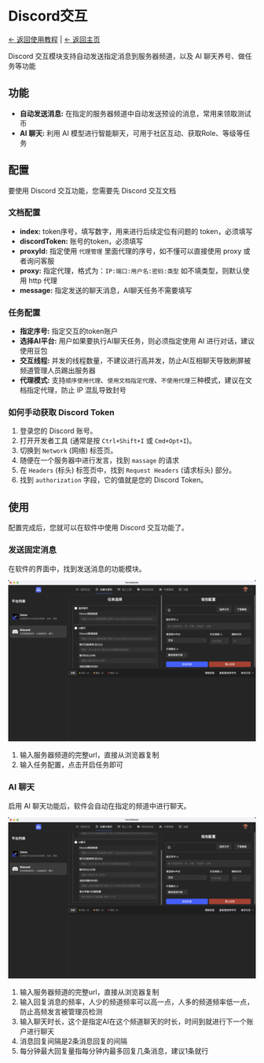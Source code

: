 # Discord交互

[← 返回使用教程](../README.md) | [← 返回主页](../../README.md)

Discord 交互模块支持自动发送指定消息到服务器频道，以及 AI 聊天养号、做任务等功能

## 功能

- **自动发送消息:** 在指定的服务器频道中自动发送预设的消息，常用来领取测试币
- **AI 聊天:** 利用 AI 模型进行智能聊天，可用于社区互动、获取Role、等级等任务

## 配置

要使用 Discord 交互功能，您需要先 Discord 交互文档

### 文档配置

- **index:** token序号，填写数字，用来进行后续定位有问题的 token，必须填写
- **discordToken:** 账号的token，必须填写
- **proxyId:** 指定使用 `代理管理` 里面代理的序号，如不懂可以直接使用 proxy 或者询问客服
- **proxy:** 指定代理，格式为：`IP:端口:用户名:密码:类型` 如不填类型，则默认使用 http 代理
- **message:** 指定发送的聊天消息，AI聊天任务不需要填写

### 任务配置

- **指定序号:** 指定交互的token账户
- **选择AI平台:** 用户如果要执行AI聊天任务，则必须指定使用 AI 进行对话，建议使用豆包
- **交互线程:** 并发的线程数量，不建议进行高并发，防止AI互相聊天导致刷屏被频道管理人员踢出服务器
- **代理模式:** 支持`顺序使用代理`、`使用文档指定代理`、`不使用代理`三种模式，建议在文档指定代理，防止 IP 混乱导致封号


### 如何手动获取 Discord Token

1. 登录您的 Discord 账号。
2. 打开开发者工具 (通常是按 `Ctrl+Shift+I` 或 `Cmd+Opt+I`)。
3. 切换到 `Network` (网络) 标签页。
4. 随便在一个服务器中进行发言，找到 `massage` 的请求
5. 在 `Headers` (标头) 标签页中，找到 `Request Headers` (请求标头) 部分。
6. 找到 `authorization` 字段，它的值就是您的 Discord Token。


## 使用

配置完成后，您就可以在软件中使用 Discord 交互功能了。

### 发送固定消息

在软件的界面中，找到发送消息的功能模块。

![发送固定消息](../../docs/assets/images/config/discord-1.png)

1. 输入服务器频道的完整url，直接从浏览器复制
2. 输入任务配置，点击开启任务即可

### AI 聊天

启用 AI 聊天功能后，软件会自动在指定的频道中进行聊天。

![发送固定消息](../../docs/assets/images/config/discord-2.png)

1. 输入服务器频道的完整url，直接从浏览器复制
2. 输入回复消息的频率，人少的频道频率可以高一点，人多的频道频率低一点，防止高频发言被管理员检测
3. 输入聊天时长，这个是指定AI在这个频道聊天的时长，时间到就进行下一个账户进行聊天
4. 消息回复间隔是2条消息回复的间隔
5. 每分钟最大回复量指每分钟内最多回复几条消息，建议1条就行